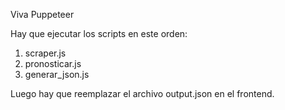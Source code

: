 Viva Puppeteer

Hay que ejecutar los scripts en este orden:

1. scraper.js
2. pronosticar.js
3. generar_json.js

Luego hay que reemplazar el archivo output.json en el frontend.